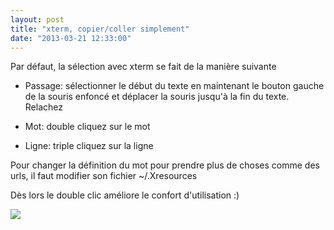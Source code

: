 ```yaml
---
layout: post
title: "xterm, copier/coller simplement"
date: "2013-03-21 12:33:00"
---
```

Par défaut, la sélection avec xterm se fait de la manière suivante



- Passage: sélectionner le début du texte en maintenant le bouton gauche de la souris enfoncé et déplacer la souris jusqu'à la fin du texte. Relachez

- Mot: double cliquez sur le mot

- Ligne: triple cliquez sur la ligne


Pour changer la définition du mot pour prendre plus de choses comme des urls, il faut modifier son fichier ~/.Xresources  

<script src="http://pastebin.com/embed_js.php?i=1dz4MwTh"></script>  

Dès lors le double clic améliore le confort d'utilisation :) 


<a href="http://3.bp.blogspot.com/-7PPcwLDC6IE/UUrwPmqGYGI/AAAAAAAADrk/7A2eKDQUcnM/s1600/after.jpg" imageanchor="1" ><img border="0" src="http://3.bp.blogspot.com/-7PPcwLDC6IE/UUrwPmqGYGI/AAAAAAAADrk/7A2eKDQUcnM/s320/after.jpg" /></a>

